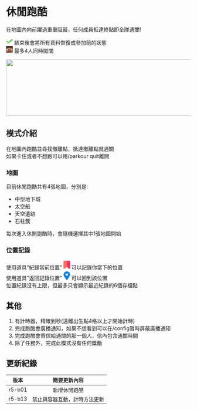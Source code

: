 # 休閒跑酷

在地圖內向前躍過重重阻礙，任何成員抵達終點即全隊通關!

<img src="https://github.com/CatBudMC/ResourcePack/blob/master/assets/minecraft/textures/emoji/check.png?raw=true" width="18" height="18"/> 結束後會將所有資料恢復成參加前的狀態  
<img src="https://github.com/CatBudMC/ResourcePack/blob/master/assets/minecraft/textures/emoji/mob/steve.png?raw=true" width="18" height="18"/> 最多4人同時闖關

<img src="https://cdn.discordapp.com/attachments/1278590591734779904/1393730483522633869/a.png?ex=68bb6d29&is=68ba1ba9&hm=caee4db74506344828e7aa2f01b5315e28a17d892284e6d4b39da3cbc00d9b08&" width="558" height="153"/>

## 模式介紹

在地圖內跑酷並尋找撤離點，抵達撤離點就通關  
如果卡住或者不想跑可以用/parkour quit離開

### 地圖

目前休閒跑酷共有4張地圖，分別是:

- 中型地下城
- 太空船
- 天空遺跡
- 石柱簇

每次進入休閒跑酷時，會隨機選擇其中1張地圖開始

### 位置記錄

使用道具"紀錄當前位置"<img src="https://github.com/CatBudMC/ResourcePack/blob/master/assets/minecraft/textures/item/menu/parkour/save.png?raw=true" width="25" height="25"/>可以記錄你當下的位置  
使用道具"返回記錄位置"<img src="https://github.com/CatBudMC/ResourcePack/blob/master/assets/minecraft/textures/item/menu/parkour/location.png?raw=true" width="25" height="25"/>可以回到該位置  
位置紀錄沒有上限，但最多只會顯示最近紀錄的6個存檔點

## 其他

1. 有計時器，精確到秒(遠離出生點4格以上才開始計時)
2. 完成跑酷會廣播通知，如果不想看到可以在/config暫時屏蔽廣播通知
3. 完成跑酷會寄信給通關的那一個人，信內包含通關時間
4. 除了任務外，完成此模式沒有任何獎勵

## 更新紀錄

|版本|簡要更新內容|
|:---:|:---:|
|r5-b01|新增休閒跑酷|
|r5-b13|禁止與容器互動，計時方法更新|
<!-- markdownlint-disable-file MD033 MD045 -->  